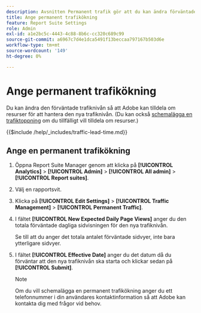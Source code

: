 ```yaml
---
description: Avsnitten Permanent trafik gör att du kan ändra förväntade trafiknivåer så att Adobe kan omfördela resurser för att hantera den nya trafiknivån.
title: Ange permanent trafikökning
feature: Report Suite Settings
role: Admin
exl-id: a1e2bc5c-4443-4c88-8b6c-cc320c689c99
source-git-commit: a6967c7d4e1dca5491f13beccaa797167b503d6e
workflow-type: tm+mt
source-wordcount: '149'
ht-degree: 0%

---
```


# Ange permanent trafikökning

Du kan ändra den förväntade trafiknivån så att Adobe kan tilldela om resurser för att hantera den nya trafiknivån. (Du kan också [schemalägga en trafiktoppning](/help/admin/tools/manage-rs/edit-settings/c-traffic-management/t-traffic-schedule-spike.md) om du tillfälligt vill tilldela om resurser.)

{{$include /help/_includes/traffic-lead-time.md}}

## Ange en permanent trafikökning

1. Öppna Report Suite Manager genom att klicka på **[!UICONTROL Analytics]** > **[!UICONTROL Admin]** > **[!UICONTROL All admin]** > **[!UICONTROL Report suites]**.
1. Välj en rapportsvit.
1. Klicka på **[!UICONTROL Edit Settings]** > **[!UICONTROL Traffic Management]** > **[!UICONTROL Permanent Traffic]**.
1. I fältet **[!UICONTROL New Expected Daily Page Views]** anger du den totala förväntade dagliga sidvisningen för den nya trafiknivån.

   Se till att du anger det totala antalet förväntade sidvyer, inte bara ytterligare sidvyer.
1. I fältet **[!UICONTROL Effective Date]** anger du det datum då du förväntar att den nya trafiknivån ska starta och klickar sedan på **[!UICONTROL Submit]**.

   >[!NOTE]
   >
   >Om du vill schemalägga en permanent trafikökning anger du ett telefonnummer i din användares kontaktinformation så att Adobe kan kontakta dig med frågor vid behov.
